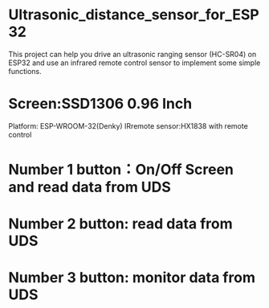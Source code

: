 # Ultrasonic_distance_sensor_for_ESP32
This project can help you drive an ultrasonic ranging sensor (HC-SR04) on ESP32 and use an infrared remote control sensor to implement some simple functions.
# Screen:SSD1306 0.96 Inch
Platform: ESP-WROOM-32(Denky)
IRremote sensor:HX1838 with remote control
# Number 1 button：On/Off Screen and read data from UDS
# Number 2 button: read data from UDS
# Number 3 button: monitor data from UDS

